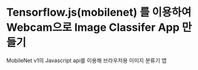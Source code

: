 # Tensorflow.js(mobilenet) 를 이용하여 Webcam으로 Image Classifer App 만들기

MobileNet v1의 Javascript api를 이용해 브라우저용 이미지 분류기 앱
